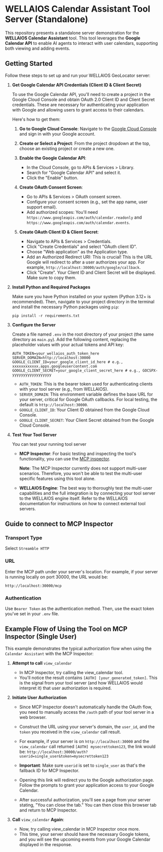 # WELLAIOS Calendar Assistant Tool Server (Standalone)

This repository presents a standalone server demonstration for the **WELLAIOS Calendar Assistant** tool.
This tool leverages the **Google Calendar API** to enable AI agents to interact with user calendars, supporting both viewing and adding events.

## Getting Started

Follow these steps to set up and run your WELLAIOS GeoLocator server:

1. **Get Google Calendar API Credentials (Client ID & Client Secret)**

   To use the Google Calendar API, you'll need to create a project in the Google Cloud Console and obtain OAuth 2.0 Client ID and Client Secret credentials. These are necessary for authenticating your application with Google and allowing users to grant access to their calendars.

   Here's how to get them:

   1. **Go to Google Cloud Console**:
      Navigate to the [Google Cloud Console](https://console.cloud.google.com/) and sign in with your Google account.

   2. **Create or Select a Project**:
      From the project dropdown at the top, choose an existing project or create a new one.

   3. **Enable the Google Calendar API**:

      - In the Cloud Console, go to APIs & Services > Library.
      - Search for "Google Calendar API" and select it.
      - Click the "Enable" button.

   4. **Create OAuth Consent Screen**:

      - Go to APIs & Services > OAuth consent screen.
      - Configure your consent screen (e.g., set the app name, user support email).
      - Add authorized scopes: You'll need `https://www.googleapis.com/auth/calendar.readonly` and `https://www.googleapis.com/auth/calendar.events`.

   5. **Create OAuth Client ID & Client Secret**:
      - Navigate to APIs & Services > Credentials.
      - Click "Create Credentials" and select "OAuth client ID".
      - Choose "Web application" as the Application type.
      - Add an Authorized Redirect URI: This is crucial!
        This is the URL Google will redirect to after a user authorizes your app.
        For example, `http://localhost:30000/auth/google/callback`.
      - Click "Create". Your Client ID and Client Secret will be displayed. Make sure to copy them.

2. **Install Python and Required Packages**

   Make sure you have Python installed on your system (Python 3.12+ is recommended).
   Then, navigate to your project directory in the terminal and install the necessary Python packages using `pip`:

   ```
   pip install -r requirements.txt
   ```

3. **Configure the Server**

   Create a file named `.env` in the root directory of your project (the same directory as `main.py`). Add the following content, replacing the placeholder values with your actual tokens and API key:

   ```
   AUTH_TOKEN=your_wellaios_auth_token_here
   SERVER_DOMAIN=http://localhost:30000
   GOOGLE_CLIENT_ID=your_google_client_id_here # e.g., xxxxxxxxxxxx.apps.googleusercontent.com
   GOOGLE_CLIENT_SECRET=your_google_client_secret_here # e.g., GOCSPX-yyyyyyyyyyyyyyyyyy
   ```

   - `AUTH_TOKEN`:
     This is the bearer token used for authenticating clients with your tool server (e.g., from WELLAIOS).
   - `SERVER_DOMAIN`:
     This environment variable defines the base URL for your server, critical for Google OAuth callbacks. For local testing, the default is `http://localhost:30000`.
   - `GOOGLE_CLIENT_ID`:
     Your Client ID obtained from the Google Cloud Console.
   - `GOOGLE_CLIENT_SECRET`:
     Your Client Secret obtained from the Google Cloud Console.

4. **Test Your Tool Server**

   You can test your running tool server

   - **MCP Inspector**:
     For basic testing and inspecting the tool's functionality, you can use the [MCP inspector](https://github.com/modelcontextprotocol/inspector).

     **Note**: The MCP Inspector currently does not support multi-user scenarios. Therefore, you won't be able to test the multi-user specific features using this tool alone.

   - **WELLAIOS Engine**:
     The best way to thoroughly test the multi-user capabilities and the full integration is by connecting your tool server to the WELLAIOS engine itself.
     Refer to the WELLAIOS documentation for instructions on how to connect external tool servers.

## Guide to connect to MCP Inspector

### Transport Type

Select `Streamble HTTP`

### URL

Enter the MCP path under your server's location.
For example, if your server is running locally on port 30000, the URL would be:

`http://localhost:30000/mcp`

### Authentication

Use `Bearer Token` as the authentication method.
Then, use the exact token you've set in your `.env` file.

## Example Flow of Using the Tool on MCP Inspector (Single User)

This example demonstrates the typical authorization flow when using the `Calendar Assistant` with the MCP Inspector:

1. **Attempt to call** `view_calendar`

   - In MCP Inspector, try calling the view_calendar tool.
   - You'll notice the result contains `[AUTH] [your_generated_token]`.
     This is the signal from your tool server (and how WELLAIOS would interpret it) that user authorization is required.

2. **Initiate User Authorization**

   - Since MCP Inspector doesn't automatically handle the OAuth flow, you need to manually access the `/auth` path of your tool server in a web browser.

   - Construct the URL using your server's domain, the `user_id`, and the `token` you received in the `view_calendar` call result.

   - For example, if your server is on `http://localhost:30000` and the `view_calendar` call returned `[AUTH] mysecrettoken123`, the link would be: `http://localhost:30000/auth?userid=single_user&token=mysecrettoken123`

   - **Important**: Make sure `userid` is set to `single_user` as that's the fallback ID for MCP Inspector.

   - Opening this link will redirect you to the Google authorization page.
     Follow the prompts to grant your application access to your Google Calendar.

   - After successful authorization, you'll see a page from your server stating, "You can close the tab."
     You can then close this browser tab and return to MCP Inspector.

3. **Call** `view_calendar` **Again**:

   - Now, try calling view_calendar in MCP Inspector once more.
   - This time, your server should have the necessary Google tokens, and you will see the upcoming events from your Google Calendar displayed in the response.
